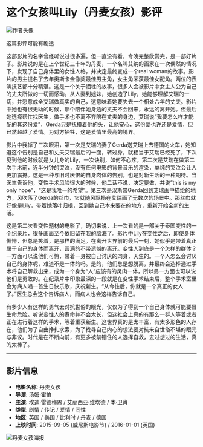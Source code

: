 # 这个女孩叫Lily（丹麦女孩）影评

![作者头像](https://img2.doubanio.com/icon/u143066584-1.jpg)

这篇影评可能有剧透

这部影片的名字曾经听说过很多遍，但一直没有看，今晚完整欣赏完，是一部好片子。影片说的是在上个世纪三十年的丹麦，一个名叫艾纳的画家在一次偶然的情况下，发现了自己身体里的女性人格，并决定最终变成一个real woman的故事。影片的男主提名了去年奥斯卡金像奖最佳男主角，女主角荣获最佳女配角。两位的表演技艺都十分精湛。这是一个关于牺牲的故事，很多人会被影片中女主人公为自己的丈夫所做的一切而感动。从人妻到姐妹，她创造了Lily，她能够理解艾瑞的一切，并愿意成全艾瑞做真实的自己，这意味着她要失去一个相处六年的丈夫。影片中她也有很无助的时候，那个陪伴她身边的丈夫不会回来，永远的离开她。但最后她选择帮忙找医生，做手术也不离不弃陪在丈夫的身边，艾瑞说“我要怎么样才能配的其这份爱”，Gerda只是抚摸着他的头，让他安心，这份爱也许还是爱情，但已然超越了爱情。为对方牺牲，这是爱情里最高的境界。

影片中我掉了三次眼泪，第一次是艾瑞的妻子Gerda送艾瑞上去德国的火车，她知道这个告别是自己和丈夫艾瑞最后的一面，转过身，就相当于艾瑞已经死了，下次见到他的时候就是女儿身的Lily，一次诀别，如何不心疼。第二次是艾瑞在做第二次手术前，近半分钟的哭泣，没有任何电影的背景音乐的渲染，单纯的哭泣会让人更加震撼。这是一种与旧时厌恨的自身肉体的告别，也是对新生活的一种期待。当医生告诉他，变性手术风险很大的时候，他二话不说，决定要做，并说“this is my only hope”，“这是我唯一的希望”。第三次是汉斯带Gerda回到艾瑞画中描绘的地方，风吹落了Gerda的丝巾，它就随风飘扬在艾瑞画了无数次的场景中。那丝巾就好像是Lily，带着她落叶归根，回到她自己本来要在的地方，重新开始全新的生活。

这是第二次看变性题材的电影了，确切来说，上一次看的是一部关于泰国变性的一个纪录片，很多画面至今依旧留在我的脑海了。影片中Lily在变性之后，即使身体憔悴，但总是笑着，是那样的满足。在离开世界前的最后一刻，她似乎是带着真正属于自己的身体而离开，圆满的不带遗憾的离开。变性人到底是一个怎样的群体？一方面可以说他们可怜，带着一身被自己讨厌的肉身，天生的。一个人怎么会讨厌自己的身体呢，难道不是一体的吗。是的，他们总是想脱离，并最终会选择通过手术将自己解救出来，成为一个身为“人”应该有的灵肉一体，所以另一方面也可以说他们是勇敢的。在纪录片中印象最深的一段就是在变性手术结束后，整个手术室里会为病人唱一首生日快乐歌，庆祝新生。“从今往后，你就是一个真正的女人了。”医生总会这个告诉病人，而病人也会这样告诉自己。

有多少人有这样的勇气去对抗世俗的眼光，仅仅为了得到一个自己身体就可能要冒生命危险。听说变性人的寿命并不会太长，但这社会上真的有那么一群人等着或者正在进行着这样的手术，等着重获新生。这世界真的是太丰富，有太多形色的人存在，他们为了自由挣扎求索，为了找寻自己内心的想法要对抗来自世俗不堪的眼光与非议。时代是在不断向前，有更多被禁锢住的人选择自救，去过想过的生活，真的太棒了。

---

## 影片信息

- **电影名称**: 丹麦女孩
- **导演**: 汤姆·霍伯
- **主演**: 埃迪·雷德梅恩 / 艾丽西亚·维坎德 / 本·卫肖
- **类型**: 剧情 / 传记 / 爱情 / 同性
- **地区**: 英国 / 美国 / 比利时 / 丹麦 / 德国
- **上映时间**: 2015-09-05 (威尼斯电影节) / 2016-01-01 (英国)

![丹麦女孩海报](https://img1.doubanio.com/view/photo/s_ratio_poster/public/p2264778990.webp)